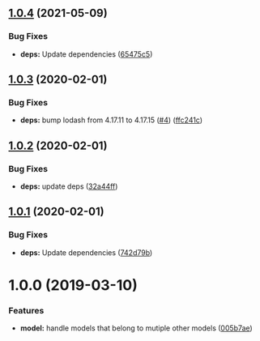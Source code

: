 ## [1.0.4](https://github.com/phil-mitchell/objection-from-jsonschema/compare/v1.0.3...v1.0.4) (2021-05-09)


### Bug Fixes

* **deps:** Update dependencies ([65475c5](https://github.com/phil-mitchell/objection-from-jsonschema/commit/65475c5e59f4a18afc68096108e4721e2a742a0c))

## [1.0.3](https://github.com/phil-mitchell/objection-from-jsonschema/compare/v1.0.2...v1.0.3) (2020-02-01)


### Bug Fixes

* **deps:** bump lodash from 4.17.11 to 4.17.15 ([#4](https://github.com/phil-mitchell/objection-from-jsonschema/issues/4)) ([ffc241c](https://github.com/phil-mitchell/objection-from-jsonschema/commit/ffc241c0c9325886edb30a372677d37e9620fea7))

## [1.0.2](https://github.com/phil-mitchell/objection-from-jsonschema/compare/v1.0.1...v1.0.2) (2020-02-01)


### Bug Fixes

* **deps:** update deps ([32a44ff](https://github.com/phil-mitchell/objection-from-jsonschema/commit/32a44ff79b760e974efeeae9c9a17d076c982593))

## [1.0.1](https://github.com/phil-mitchell/objection-from-jsonschema/compare/v1.0.0...v1.0.1) (2020-02-01)


### Bug Fixes

* **deps:** Update dependencies ([742d79b](https://github.com/phil-mitchell/objection-from-jsonschema/commit/742d79ba9e1fbb03133425f38aa75f8ed30fc7d4))

# 1.0.0 (2019-03-10)


### Features

* **model:** handle models that belong to mutiple other models ([005b7ae](https://github.com/phil-mitchell/objection-from-jsonschema/commit/005b7ae))
